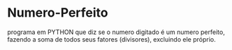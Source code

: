 # Numero-Perfeito
 programa em PYTHON que diz se o numero digitado é um numero perfeito, fazendo a soma de todos seus fatores (divisores), excluindo ele próprio.
